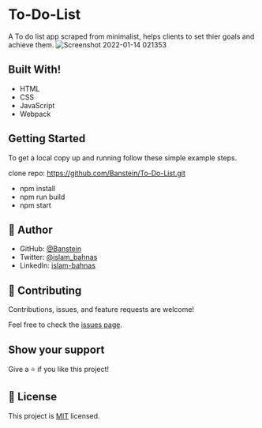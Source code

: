 # To-Do-List

A To do list app scraped from minimalist, helps clients to set thier goals and achieve them.
![Screenshot 2022-01-14 021353](https://user-images.githubusercontent.com/35707975/149429422-7083dd9e-8036-471e-928e-b0dc53098f02.png)

## Built With!

- HTML
- CSS
- JavaScript
- Webpack

## Getting Started

To get a local copy up and running follow these simple example steps.

clone repo: https://github.com/Banstein/To-Do-List.git
- npm install
- npm run build
- npm start

## 👤 **Author**

- GitHub: [@Banstein](https://github.com/Banstein)
- Twitter: [@islam_bahnas](https://twitter.com/islam_bahnas)
- LinkedIn: [islam-bahnas](www.linkedin.com/in/islam-bahnas)

## 🤝 Contributing

Contributions, issues, and feature requests are welcome!

Feel free to check the [issues page](../../issues/).

## Show your support

Give a ⭐️ if you like this project!

## 📝 License

This project is [MIT](./LICENSE) licensed.
